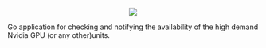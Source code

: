 <p align="center"> 
    <img src="www.github/marmiha/rtx-notificator/assets/rtx-notificator-logo.png">
</p>
Go application for checking and notifying the availability of the high demand Nvidia GPU (or any other)units.
